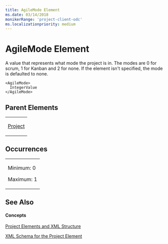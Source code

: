 ```yaml
---
title: AgileMode Element
ms.date: 03/14/2018
monikerRange: 'project-client-odc'
ms.localizationpriority: medium
---
```


# AgileMode Element




A value that represents what mode the project is in. The modes are 0 for scrum, 1 for Kanban and 2 for none. If the element isn't specified, the mode is defaulted to none.

    <AgileMode>
      IntegerValue
    </AgileMode>

## Parent Elements

<table>
<colgroup>
<col style="width: 100%" />
</colgroup>
<tbody>
<tr class="odd">
<td><p><a href="project-element.md">Project</a></p></td>
</tr>
</tbody>
</table>

## Occurrences

<table>
<colgroup>
<col style="width: 100%" />
</colgroup>
<tbody>
<tr class="odd">
<td><p>Minimum: 0</p>
<p>Maximum: 1</p></td>
</tr>
</tbody>
</table>

## See Also

#### Concepts

[Project Elements and XML Structure](project-elements-and-xml-structure.md)

[XML Schema for the Project Element](xml-schema-for-the-project-element.md)

